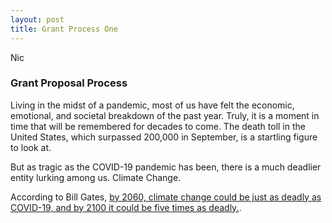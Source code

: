 ```yaml
---
layout: post
title: Grant Process One
---
```

Nic

### Grant Proposal Process

Living in the midst of a pandemic, most of us have felt the economic, emotional, and societal breakdown of the past year. Truly, it is a moment in time that will be remembered for decades to come. The death toll in the United States, which surpassed 200,000 in September, is a startling figure to look at. 

But as tragic as the COVID-19 pandemic has been, there is a much deadlier entity lurking among us. Climate Change.

According to Bill Gates, [by 2060, climate change could be just as deadly as COVID-19, and by 2100 it could be five times as deadly.](https://www.gatesnotes.com/Energy/Climate-and-COVID-19). 


